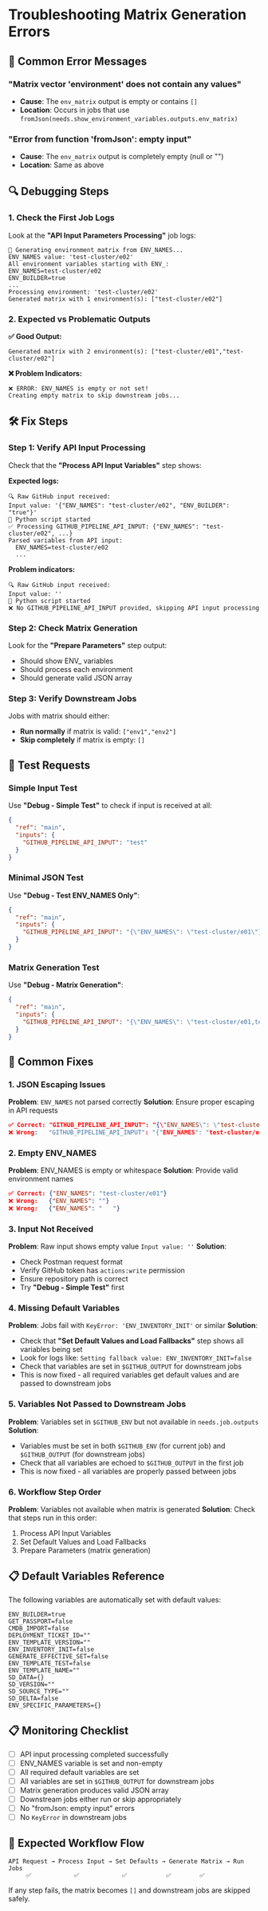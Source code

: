 # Troubleshooting Matrix Generation Errors

## 🚨 Common Error Messages

### "Matrix vector 'environment' does not contain any values"
- **Cause**: The `env_matrix` output is empty or contains `[]`
- **Location**: Occurs in jobs that use `fromJson(needs.show_environment_variables.outputs.env_matrix)`

### "Error from function 'fromJson': empty input"
- **Cause**: The `env_matrix` output is completely empty (null or "")
- **Location**: Same as above

## 🔍 Debugging Steps

### 1. Check the First Job Logs
Look at the **"API Input Parameters Processing"** job logs:

```
🔧 Generating environment matrix from ENV_NAMES...
ENV_NAMES value: 'test-cluster/e02'
All environment variables starting with ENV_:
ENV_NAMES=test-cluster/e02
ENV_BUILDER=true
...
Processing environment: 'test-cluster/e02'
Generated matrix with 1 environment(s): ["test-cluster/e02"]
```

### 2. Expected vs Problematic Outputs

**✅ Good Output:**
```
Generated matrix with 2 environment(s): ["test-cluster/e01","test-cluster/e02"]
```

**❌ Problem Indicators:**
```
❌ ERROR: ENV_NAMES is empty or not set!
Creating empty matrix to skip downstream jobs...
```

## 🛠️ Fix Steps

### Step 1: Verify API Input Processing
Check that the **"Process API Input Variables"** step shows:

**Expected logs:**
```
🔍 Raw GitHub input received:
Input value: '{"ENV_NAMES": "test-cluster/e02", "ENV_BUILDER": "true"}'
🐍 Python script started
✅ Processing GITHUB_PIPELINE_API_INPUT: {"ENV_NAMES": "test-cluster/e02", ...}
Parsed variables from API input:
  ENV_NAMES=test-cluster/e02
  ...
```

**Problem indicators:**
```
🔍 Raw GitHub input received:
Input value: ''
🐍 Python script started
❌ No GITHUB_PIPELINE_API_INPUT provided, skipping API input processing
```

### Step 2: Check Matrix Generation
Look for the **"Prepare Parameters"** step output:
- Should show ENV_ variables
- Should process each environment
- Should generate valid JSON array

### Step 3: Verify Downstream Jobs
Jobs with matrix should either:
- **Run normally** if matrix is valid: `["env1","env2"]`
- **Skip completely** if matrix is empty: `[]`

## 🧪 Test Requests

### Simple Input Test
Use **"Debug - Simple Test"** to check if input is received at all:

```json
{
  "ref": "main",
  "inputs": {
    "GITHUB_PIPELINE_API_INPUT": "test"
  }
}
```

### Minimal JSON Test
Use **"Debug - Test ENV_NAMES Only"**:

```json
{
  "ref": "main",
  "inputs": {
    "GITHUB_PIPELINE_API_INPUT": "{\"ENV_NAMES\": \"test-cluster/e01\"}"
  }
}
```

### Matrix Generation Test
Use **"Debug - Matrix Generation"**:

```json
{
  "ref": "main",
  "inputs": {
    "GITHUB_PIPELINE_API_INPUT": "{\"ENV_NAMES\": \"test-cluster/e01,test-cluster/e02\"}"
  }
}
```

## 🔧 Common Fixes

### 1. JSON Escaping Issues
**Problem**: `ENV_NAMES` not parsed correctly
**Solution**: Ensure proper escaping in API requests

```json
✅ Correct: "GITHUB_PIPELINE_API_INPUT": "{\"ENV_NAMES\": \"test-cluster/e01\"}"
❌ Wrong:   "GITHUB_PIPELINE_API_INPUT": "{"ENV_NAMES": "test-cluster/e01"}"
```

### 2. Empty ENV_NAMES
**Problem**: ENV_NAMES is empty or whitespace
**Solution**: Provide valid environment names

```json
✅ Correct: {"ENV_NAMES": "test-cluster/e01"}
❌ Wrong:   {"ENV_NAMES": ""}
❌ Wrong:   {"ENV_NAMES": "   "}
```

### 3. Input Not Received
**Problem**: Raw input shows empty value `Input value: ''`
**Solution**: 
- Check Postman request format
- Verify GitHub token has `actions:write` permission
- Ensure repository path is correct
- Try **"Debug - Simple Test"** first

### 4. Missing Default Variables
**Problem**: Jobs fail with `KeyError: 'ENV_INVENTORY_INIT'` or similar
**Solution**: 
- Check that **"Set Default Values and Load Fallbacks"** step shows all variables being set
- Look for logs like: `Setting fallback value: ENV_INVENTORY_INIT=false`
- Check that variables are set in `$GITHUB_OUTPUT` for downstream jobs
- This is now fixed - all required variables get default values and are passed to downstream jobs

### 5. Variables Not Passed to Downstream Jobs
**Problem**: Variables set in `$GITHUB_ENV` but not available in `needs.job.outputs`
**Solution**: 
- Variables must be set in both `$GITHUB_ENV` (for current job) and `$GITHUB_OUTPUT` (for downstream jobs)
- Check that all variables are echoed to `$GITHUB_OUTPUT` in the first job
- This is now fixed - all variables are properly passed between jobs

### 6. Workflow Step Order
**Problem**: Variables not available when matrix is generated
**Solution**: Check that steps run in this order:
1. Process API Input Variables
2. Set Default Values and Load Fallbacks  
3. Prepare Parameters (matrix generation)

## 📋 Default Variables Reference

The following variables are automatically set with default values:
```
ENV_BUILDER=true
GET_PASSPORT=false
CMDB_IMPORT=false
DEPLOYMENT_TICKET_ID=""
ENV_TEMPLATE_VERSION=""
ENV_INVENTORY_INIT=false
GENERATE_EFFECTIVE_SET=false
ENV_TEMPLATE_TEST=false
ENV_TEMPLATE_NAME=""
SD_DATA={}
SD_VERSION=""
SD_SOURCE_TYPE=""
SD_DELTA=false
ENV_SPECIFIC_PARAMETERS={}
```

## 📋 Monitoring Checklist

- [ ] API input processing completed successfully
- [ ] ENV_NAMES variable is set and non-empty
- [ ] All required default variables are set
- [ ] All variables are set in `$GITHUB_OUTPUT` for downstream jobs
- [ ] Matrix generation produces valid JSON array
- [ ] Downstream jobs either run or skip appropriately
- [ ] No "fromJson: empty input" errors
- [ ] No `KeyError` in downstream jobs

## 🚀 Expected Workflow Flow

```
API Request → Process Input → Set Defaults → Generate Matrix → Run Jobs
     ✅            ✅            ✅           ✅        ✅
```

If any step fails, the matrix becomes `[]` and downstream jobs are skipped safely. 